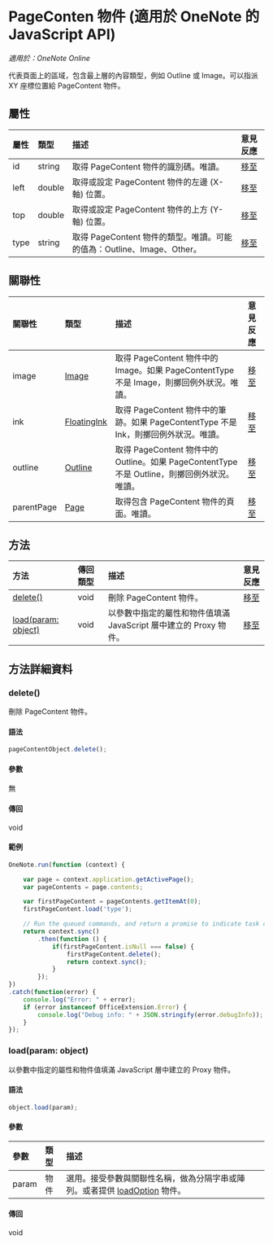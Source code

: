 # <a name="pagecontent-object-(javascript-api-for-onenote)"></a>PageConten 物件 (適用於 OneNote 的 JavaScript API)

_適用於：OneNote Online_  


代表頁面上的區域，包含最上層的內容類型，例如 Outline 或 Image。可以指派 XY 座標位置給 PageContent 物件。

## <a name="properties"></a>屬性

| 屬性	     | 類型	   |描述|意見反應|
|:---------------|:--------|:----------|:-------|
|id|string|取得 PageContent 物件的識別碼。唯讀。|[移至](https://github.com/OfficeDev/office-js-docs/issues/new?title=OneNote-pageContent-id)|
|left|double|取得或設定 PageContent 物件的左邊 (X-軸) 位置。|[移至](https://github.com/OfficeDev/office-js-docs/issues/new?title=OneNote-pageContent-left)|
|top|double|取得或設定 PageContent 物件的上方 (Y-軸) 位置。|[移至](https://github.com/OfficeDev/office-js-docs/issues/new?title=OneNote-pageContent-top)|
|type|string|取得 PageContent 物件的類型。唯讀。可能的值為：Outline、Image、Other。|[移至](https://github.com/OfficeDev/office-js-docs/issues/new?title=OneNote-pageContent-type)|

## <a name="relationships"></a>關聯性
| 關聯性 | 類型	   |描述| 意見反應|
|:---------------|:--------|:----------|:-------|
|image|[Image](image.md)|取得 PageContent 物件中的 Image。如果 PageContentType 不是 Image，則擲回例外狀況。唯讀。|[移至](https://github.com/OfficeDev/office-js-docs/issues/new?title=OneNote-pageContent-image)|
|ink|[FloatingInk](floatingink.md)|取得 PageContent 物件中的筆跡。如果 PageContentType 不是 Ink，則擲回例外狀況。唯讀。|[移至](https://github.com/OfficeDev/office-js-docs/issues/new?title=OneNote-pageContent-ink)|
|outline|[Outline](outline.md)|取得 PageContent 物件中的 Outline。如果 PageContentType 不是 Outline，則擲回例外狀況。唯讀。|[移至](https://github.com/OfficeDev/office-js-docs/issues/new?title=OneNote-pageContent-outline)|
|parentPage|[Page](page.md)|取得包含 PageContent 物件的頁面。唯讀。|[移至](https://github.com/OfficeDev/office-js-docs/issues/new?title=OneNote-pageContent-parentPage)|

## <a name="methods"></a>方法

| 方法           | 傳回類型    |描述| 意見反應|
|:---------------|:--------|:----------|:-------|
|[delete()](#delete)|void|刪除 PageContent 物件。|[移至](https://github.com/OfficeDev/office-js-docs/issues/new?title=OneNote-pageContent-delete)|
|[load(param: object)](#loadparam-object)|void|以參數中指定的屬性和物件值填滿 JavaScript 層中建立的 Proxy 物件。|[移至](https://github.com/OfficeDev/office-js-docs/issues/new?title=OneNote-pageContent-load)|

## <a name="method-details"></a>方法詳細資料


### <a name="delete()"></a>delete()
刪除 PageContent 物件。

#### <a name="syntax"></a>語法
```js
pageContentObject.delete();
```

#### <a name="parameters"></a>參數
無

#### <a name="returns"></a>傳回
void

#### <a name="examples"></a>範例
```js
OneNote.run(function (context) {

    var page = context.application.getActivePage();
    var pageContents = page.contents;

    var firstPageContent = pageContents.getItemAt(0);
    firstPageContent.load('type');

    // Run the queued commands, and return a promise to indicate task completion.
    return context.sync()
        .then(function () {
            if(firstPageContent.isNull === false) {
                firstPageContent.delete();
                return context.sync();
            }
        });
})
.catch(function(error) {
    console.log("Error: " + error);
    if (error instanceof OfficeExtension.Error) {
        console.log("Debug info: " + JSON.stringify(error.debugInfo));
    }
});
```
### <a name="load(param:-object)"></a>load(param: object)
以參數中指定的屬性和物件值填滿 JavaScript 層中建立的 Proxy 物件。

#### <a name="syntax"></a>語法
```js
object.load(param);
```

#### <a name="parameters"></a>參數
| 參數	    | 類型	   |描述|
|:---------------|:--------|:----------|
|param|物件|選用。接受參數與關聯性名稱，做為分隔字串或陣列。或者提供 [loadOption](loadoption.md) 物件。|

#### <a name="returns"></a>傳回
void
